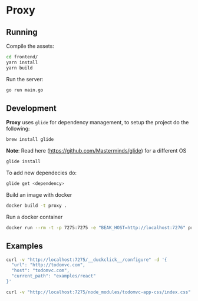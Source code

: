 # Proxy

## Running

Compile the assets:
```sh
cd frontend/
yarn install
yarn build
```

Run the server:
```sh
go run main.go
```

## Development

__Proxy__ uses `glide` for dependency management, to setup the project do the following:

```sh
brew install glide
```

__Note__: Read here (https://github.com/Masterminds/glide) for a different OS

```sh
glide install
```

To add new dependecies do:

```sh
glide get <dependency>
```

Build an image with docker

```sh
docker build -t proxy .
```

Run a docker container

```sh
docker run --rm -t -p 7275:7275 -e "BEAK_HOST=http://localhost:7276" proxy
```

## Examples

```sh
curl -v "http://localhost:7275/__duckclick__/configure" -d '{
  "url": "http://todomvc.com",
  "host": "todomvc.com",
  "current_path": "examples/react"
}'

curl -v "http://localhost:7275/node_modules/todomvc-app-css/index.css" --cookie "duckclick.proxy.configure=eyJ1cmwiOiJodHRwOi8vdG9kb212Yy5jb20iLCJob3N0IjoidG9kb212Yy5jb20iLCJjdXJyZW50X3BhdGgiOiJleGFtcGxlcy9yZWFjdCJ9"
```
